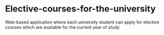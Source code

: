 # Elective-courses-for-the-university
Web-based application where each university student can apply for elective courses which are available for the current year of study
